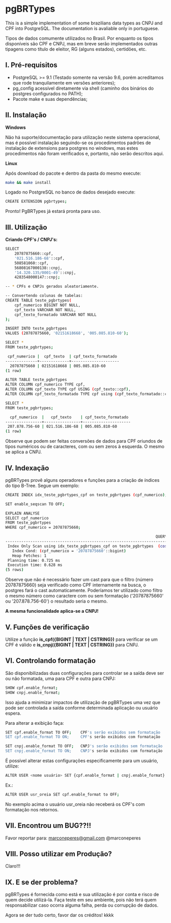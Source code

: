 pgBRTypes
=========

This is a simple implementation of some brazilians data types as CNPJ and CPF into PostgreSQL. The documentation is avaliable only in portuguese.

Tipos de dados comumente utilizados no Brasil. Por enquanto os tipos disponíveis são CPF e CNPJ, mas em breve serão implementados outras tipagens como título de eleitor, RG (alguns estados), certidões, etc.

I. Pré-requisitos
-----------------

- PostgreSQL >= 9.1 (Testado somente na versão 9.6, porém acreditamos que rode tranquilamente em versões anteriores);
- pg_config acessível diretamente via shell (caminho dos binários do postgres configurados no PATH);
- Pacote make e suas dependências;

II. Instalação
--------------

**Windows**

Não há suporte/documentação para utilização neste sistema operacional, mas é possível instalação seguindo-se os procedimentos padrões de instalação de extensions para postgres no windows, mas estes procedimentos não foram verificados e, portanto, não serão descritos aqui.

**Linux**

Após download do pacote e dentro da pasta do mesmo execute:

```sh
make && make install
```

Logado no PostgreSQL no banco de dados desejado execute:

```sh
CREATE EXTENSION pgbrtypes;
```

Pronto! PgBRTypes já estará pronta para uso.

III. Utilização
---------------

**Criando CPF's / CNPJ's:**

```sh
SELECT 
	20787875660::cpf,
	'021.516.186-68'::cpf,
	508581060::cpf,
	56808167000138::cnpj,
	'14.320.135/0001-49'::cnpj,
	4283548000147::cnpj;

-- * CPFs e CNPJs gerados aleatoriamente.

-- Convertendo colunas de tabelas:
CREATE TABLE teste_pgbrtypes(
	cpf_numerico BIGINT NOT NULL,
	cpf_texto VARCHAR NOT NULL,
	cpf_texto_formatado VARCHAR NOT NULL
); 

INSERT INTO teste_pgbrtypes
VALUES (20787875660, '02151618668', '005.085.810-60');

SELECT *
FROM teste_pgbrtypes;

 cpf_numerico |  cpf_texto  | cpf_texto_formatado
--------------+-------------+---------------------
  20787875660 | 02151618668 | 005.085.810-60
(1 row)

ALTER TABLE teste_pgbrtypes
ALTER COLUMN cpf_numerico TYPE cpf,
ALTER COLUMN cpf_texto TYPE cpf USING (cpf_texto::cpf),
ALTER COLUMN cpf_texto_formatado TYPE cpf using (cpf_texto_formatado::cpf);

SELECT *
FROM teste_pgbrtypes;

  cpf_numerico  |   cpf_texto    | cpf_texto_formatado
----------------+----------------+---------------------
 207.878.756-60 | 021.516.186-68 | 005.085.810-60
(1 row)
```

Observe que podem ser feitas conversões de dados para CPF oriundos de tipos numéricos ou de caracteres, com ou sem zeros à esquerda. O mesmo se aplica a CNPJ.


IV. Indexação
-------------

pgBRTypes provê alguns operadores e funções para a criação de índices do tipo B-Tree. Segue um exemplo:

```sh
CREATE INDEX idx_teste_pgbrtypes_cpf on teste_pgbrtypes (cpf_numerico);

SET enable_seqscan TO OFF;

EXPLAIN ANALYSE
SELECT cpf_numerico
FROM teste_pgbrtypes
WHERE cpf_numerico = 20787875660;

                                                                  QUERY PLAN
----------------------------------------------------------------------------------------------------------------------------------------------
 Index Only Scan using idx_teste_pgbrtypes_cpf on teste_pgbrtypes  (cost=0.12..8.14 rows=1 width=8) (actual time=0.265..0.269 rows=1 loops=1)
   Index Cond: (cpf_numerico = '20787875660'::bigint)
   Heap Fetches: 1
 Planning time: 0.725 ms
 Execution time: 0.628 ms
(5 rows)
```

Observe que não é necessário fazer um cast para que o filtro (número 20787875660) seja verificado como CPF internamente na busca, o postgres fará o cast automaticamente. Poderíamos ter utilizado como filtro o mesmo número como caractere com ou sem formatação ('20787875660' ou '207.878.756-60') o resultado seria o mesmo.

**A mesma funcionalidade aplica-se a CNPJ!**

V. Funções de verificação
-------------------------

Utilize a função **is_cpf({BIGINT | TEXT | CSTRING})** para verificar se um CPF é válido e **is_cnpj({BIGINT | TEXT | CSTRING})** para CNPJ. 


VI. Controlando formatação
-------------------------

São disponibilizadas duas configurações para controlar se a saída deve ser ou não formatada, uma para CPF e outra para CNPJ:

```sh
SHOW cpf.enable_format;
SHOW cnpj.enable_format;
```

Isso ajuda a minimizar impactos de utilização de pgBRTypes uma vez que pode ser controlada a saída conforme determinada aplicação ou usuário espera.

Para alterar a exibição faça:

```sh
SET cpf.enable_format TO OFF;	 CPF's serão exibidos sem formatação
SET cpf.enable_format TO ON;	 CPF's serão exibidos com formatação

SET cnpj.enable_format TO OFF;	 CNPJ's serão exibidos sem formatação
SET cnpj.enable_format TO ON;	 CNPJ's serão exibidos com formatação
```

É possível alterar estas configurações especificamente para um usuário, utilize:

```sh
ALTER USER <nome usuário> SET {cpf.enable_format | cnpj.enable_format} to {ON | OFF};
```
Ex.:
```sh
ALTER USER usr_oreia SET cpf.enable_format to OFF;
```
No exemplo acima o usuário usr_oreia não receberá os CPF's com formatação nos retornos.

VII. Encontrou um BUG??!!
------------------------

Favor reportar para:
marconeperes@gmail.com
@marconeperes

VIII. Posso utilizar em Produção?
--------------------------------

Claro!!!

IX. E se der problema?
------------------------

pgBRTypes é fornecida como está e sua utilização é por conta e risco de quem decide utilizá-la. Faça teste em seu ambiente, pois não terá quem responsabilizar caso ocorra alguma falha, perda ou corrupção de dados.

Agora se der tudo certo, favor dar os créditos! kkkk

